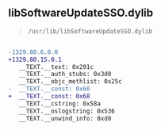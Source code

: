 ## libSoftwareUpdateSSO.dylib

> `/usr/lib/libSoftwareUpdateSSO.dylib`

```diff

-1329.80.6.0.0
+1329.80.15.0.1
   __TEXT.__text: 0x291c
   __TEXT.__auth_stubs: 0x3d0
   __TEXT.__objc_methlist: 0x25c
-  __TEXT.__const: 0x60
+  __TEXT.__const: 0x68
   __TEXT.__cstring: 0x58a
   __TEXT.__oslogstring: 0x536
   __TEXT.__unwind_info: 0xd0

```
